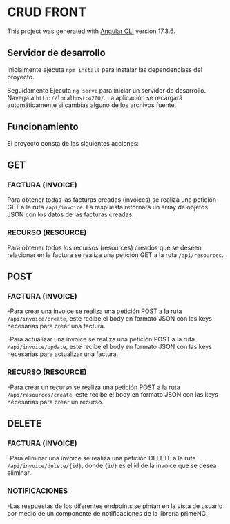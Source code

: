 # CRUD FRONT

This project was generated with [Angular CLI](https://github.com/angular/angular-cli) version 17.3.6.

## Servidor de desarrollo

Inicialmente ejecuta `npm install` para instalar las dependenciass del proyecto.

Seguidamente Ejecuta `ng serve` para iniciar un servidor de desarrollo. Navega a `http://localhost:4200/`. La aplicación se recargará automáticamente si cambias alguno de los archivos fuente.

## Funcionamiento

El proyecto consta de las siguientes acciones:

## GET

### FACTURA (INVOICE)
Para obtener todas las facturas creadas (invoices) se realiza una petición GET a la ruta `/api/invoice`. La respuesta retornará un array de objetos JSON con los datos de las facturas creadas.

### RECURSO (RESOURCE)
Para obtener todos los recursos (resources) creados que se deseen relacionar en la factura se realiza una petición GET a la ruta `/api/resources`.

## POST

### FACTURA (INVOICE)
-Para crear una invoice se realiza una petición POST a la ruta `/api/invoice/create`, este recibe el body en formato JSON con las keys necesarias para crear una factura.

-Para actualizar una invoice se realiza una petición POST a la ruta `/api/invoice/update`, este recibe el body en formato JSON con las keys necesarias para actualizar una factura.

### RECURSO (RESOURCE)
-Para crear un recurso se realiza una petición POST a la ruta `/api/resources/create`, este recibe el body en formato JSON con las keys necesarias para crear un recurso.

## DELETE

### FACTURA (INVOICE)
-Para eliminar una invoice se realiza una petición DELETE a la ruta `/api/invoice/delete/{id}`, donde `{id}` es el id de la invoice que se desea eliminar.

### NOTIFICACIONES
-Las respuestas de los diferentes endpoints se pintan en la vista de usuario por medio de un componente de notificaciones de la librería primeNG.
